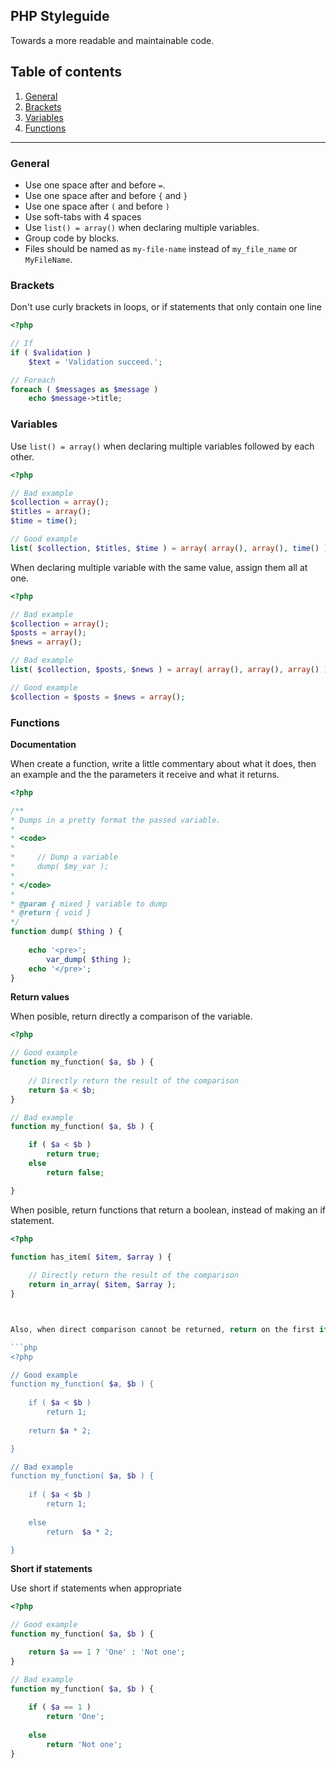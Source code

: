 ## PHP Styleguide
Towards a more readable and maintainable code.

## Table of contents

1. [General](#general)
2. [Brackets](#brackets)
3. [Variables](#variables)
4. [Functions](#functions)
 

-------

### General

* Use one space after and before `=`.
* Use one space after and before `{` and `}`
* Use one space after `(` and before `)`
* Use soft-tabs with 4 spaces
* Use `list() = array()` when declaring multiple variables.
* Group code by blocks.
* Files should be named as `my-file-name` instead of `my_file_name` or `MyFileName`.


### Brackets

Don't use curly brackets in loops, or if statements that only contain one line

```php
<?php

// If
if ( $validation )
	$text = 'Validation succeed.';

// Foreach
foreach ( $messages as $message )
	echo $message->title;

```

### Variables

Use `list() = array()` when declaring multiple variables followed by each other.

```php
<?php

// Bad example
$collection = array();
$titles = array();
$time = time();

// Good example
list( $collection, $titles, $time ) = array( array(), array(), time() );

```

When declaring multiple variable with the same value, assign them all at one.

```php
<?php

// Bad example
$collection = array();
$posts = array();
$news = array();

// Bad example
list( $collection, $posts, $news ) = array( array(), array(), array() );

// Good example
$collection = $posts = $news = array();

```


### Functions

**Documentation**

When create a function, write a little commentary about what it does, then an example and the the parameters it receive and what it returns.

```php
<?php

/**
* Dumps in a pretty format the passed variable.
*
* <code>
*
*     // Dump a variable
*     dump( $my_var );
*
* </code>
*
* @param { mixed } variable to dump
* @return { void }
*/
function dump( $thing ) {
 
    echo '<pre>';
        var_dump( $thing );
    echo '</pre>';
}
```

**Return values**

When posible, return directly a comparison of the variable.

```php
<?php

// Good example
function my_function( $a, $b ) {
	
	// Directly return the result of the comparison
	return $a < $b;
}

// Bad example
function my_function( $a, $b ) {

	if ( $a < $b )
		return true;
	else 
		return false;

}

```

When posible, return functions that return a boolean, instead of making an if statement.

```php
<?php

function has_item( $item, $array ) {
	
	// Directly return the result of the comparison
	return in_array( $item, $array );
}



Also, when direct comparison cannot be returned, return on the first if and then keep as normal

```php
<?php

// Good example
function my_function( $a, $b ) {
	
	if ( $a < $b )
		return 1;
		
	return $a * 2;

}

// Bad example
function my_function( $a, $b ) {
	
	if ( $a < $b )
		return 1;
		
	else 
		return  $a * 2;

}
```

**Short if statements**

Use short if statements when appropriate

```php
<?php

// Good example
function my_function( $a, $b ) {

	return $a == 1 ? 'One' : 'Not one';
}

// Bad example
function my_function( $a, $b ) {
	
	if ( $a == 1 )
		return 'One';
		
	else
		return 'Not one';
}

```
